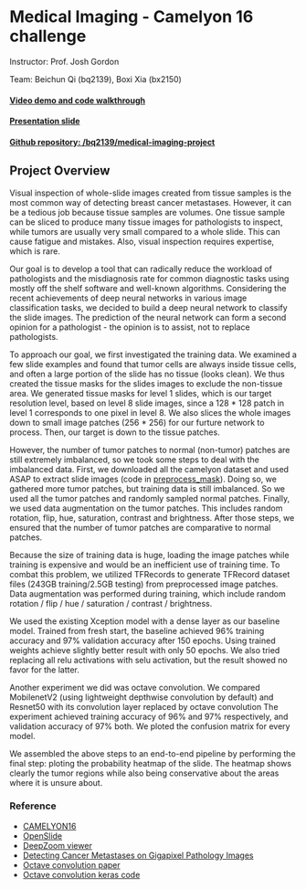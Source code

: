 # Medical Imaging - Camelyon 16 challenge
Instructor: Prof. Josh Gordon

Team: Beichun Qi (bq2139), Boxi Xia (bx2150)

#### [Video demo and code walkthrough](https://youtu.be/zNceQO2JufE)
#### [Presentation slide](https://docs.google.com/presentation/d/1Yye1DRUDKNhzQajRYWWpdWxQ2qzykBneF6fVFpErjPA/edit?usp=sharing)
#### [Github repository: /bq2139/medical-imaging-project](https://github.com/bq2139/medical-imaging-project)

## Project Overview

Visual inspection of whole-slide images created from tissue samples is the most common way of detecting breast cancer metastases. However, it can be a tedious job because tissue samples are volumes. One tissue sample can be sliced to produce many tissue images for pathologists to inspect, while tumors are usually very small compared to a whole slide. This can cause fatigue and mistakes. Also, visual inspection requires expertise, which is rare.

Our goal is to develop a tool that can radically reduce the workload of pathologists and the misdiagnosis rate for common diagnostic tasks using mostly off the shelf software and well-known algorithms. Considering the recent achievements of deep neural networks in various image classification tasks, we decided to build a deep neural network to classify the slide images. The prediction of the neural network can form a second opinion for a pathologist - the opinion is to assist, not to replace pathologists.

To approach our goal, we first investigated the training data. We examined a few slide examples and found that tumor cells are always inside tissue cells, and often a large portion of the slide has no tissue (looks clean). We thus created the tissue masks for the slides images to exclude the non-tissue area. We generated tissue masks for level 1 slides, which is our target resolution level, based on level 8 slide images, since a 128 * 128 patch in level 1 corresponds to one pixel in level 8. We also slices the whole images down to small image patches (256 * 256) for our furture network to process. Then, our target is down to the tissue patches.

However, the number of tumor patches to normal (non-tumor) patches are still extremely imbalanced, so we took some steps to deal with the imbalanced data. First, we downloaded all the camelyon dataset and used ASAP to extract slide images (code in [preprocess_mask](./preprocess_mask.ipynb)). Doing so, we gathered more tumor patches, but training data is still imbalanced. So we used all the tumor patches and randomly sampled normal patches. Finally, we used data augmentation on the tumor patches. This includes random rotation, flip, hue, saturation, contrast and brightness. After those steps, we ensured that the number of tumor patches are comparative to normal patches.

Because the size of training data is huge, loading the image patches while training is expensive and would be an inefficient use of training time. To combat this problem, we utilized TFRecords to generate TFRecord dataset files (243GB training/2.5GB testing) from preprocessed image patches. Data augmentation was performed during training, which include random rotation / flip / hue / saturation / contrast / brightness.

We used the existing Xception model with a dense layer as our baseline model. Trained from fresh start, the baseline achieved 96% training accuracy and 97% validation accuracy after 150 epochs. Using trained weights achieve slightly better result with only 50 epochs. We also tried replacing all relu activations with selu activation, but the result showed no favor for the latter.

Another experiment we did was octave convolution. We compared MobilenetV2 (using lightweight depthwise convolution by default) and Resnet50 with its convolution layer replaced by octave convolution The experiment achieved training accuracy of 96% and 97% respectively, and validation accuracy of 97% both. We ploted the confusion matrix for every model.

We assembled the above steps to an end-to-end pipeline by performing the final step: ploting the probability heatmap of the slide. The heatmap shows clearly the tumor regions while also being conservative about the areas where it is unsure about.



### Reference
+ [CAMELYON16](https://camelyon17.grand-challenge.org/Data/)
+ [OpenSlide](https://openslide.org/)
+ [DeepZoom viewer](https://github.com/openslide/openslide-python/tree/master/examples/deepzoom)
+ [Detecting Cancer Metastases on Gigapixel Pathology Images](https://arxiv.org/abs/1703.02442)
+ [Octave convolution paper](https://arxiv.org/abs/1904.05049)
+ [Octave convolution keras code](https://github.com/titu1994/keras-octconv)
